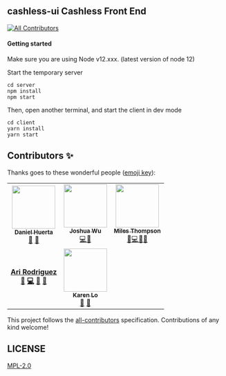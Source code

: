 ## cashless-ui Cashless Front End 

<!-- ALL-CONTRIBUTORS-BADGE:START - Do not remove or modify this section -->
[![All Contributors](https://img.shields.io/badge/all_contributors-5-orange.svg?style=flat-square)](#contributors-)
<!-- ALL-CONTRIBUTORS-BADGE:END -->


#### Getting started

Make sure you are using Node v12.xxx. (latest version of node 12)

Start the temporary server

```
cd server
npm install
npm start
```

Then, open another terminal, and start the client in dev mode

```
cd client
yarn install
yarn start
```


## Contributors ✨

Thanks goes to these wonderful people ([emoji key](https://allcontributors.org/docs/en/emoji-key)):

<!-- ALL-CONTRIBUTORS-LIST:START - Do not remove or modify this section -->
<!-- prettier-ignore-start -->
<!-- markdownlint-disable -->
<table>    <tr>        <td align="center"><a href="https://www.linkedin.com/in/daniel-huerta-34868631/"><img src="https://avatars0.githubusercontent.com/u/53913596?v=4" width="100px;" alt="" /><br /><sub><b>Daniel Huerta</b></sub></a><br />          <a href="#ideas-DAHuerta" title="Ideas, Planning, & Feedback">🤔</a>          <a href="#projectManagement-DAHuerta" title="Project Management">📆</a>        </td><td align="center"><a href="http://joshuawu.me/"><img src="https://avatars2.githubusercontent.com/u/12107969?v=4" width="100px;" alt="" /><br /><sub><b>Joshua Wu</b></sub></a><br /><a href="https://github.com/CashlessSociety/cashless-ui/commits?author=jwu910" title="Code">💻</a><a href="https://github.com/CashlessSociety/cashless-ui/pulls?q=is%3Apr+reviewed-by%3Ajwu910" title="Reviewed Pull Requests">👀</a>        </td>        <td align="center"><a href="http://goodbright.nz"><img src="https://avatars2.githubusercontent.com/u/166867?v=4" width="100px;" alt="" /><br /><sub><b>Miles Thompson</b></sub></a><br /><a href="#ideas-utunga" title="Ideas, Planning, & Feedback">🤔</a><a href="https://github.com/CashlessSociety/cashless-ui/commits?author=utunga" title="Code">💻</a><a href="https://github.com/CashlessSociety/cashless-ui/pulls?q=is%3Apr+reviewed-by%3Autunga" title="Reviewed Pull Requests">👀</a><a href="#business-utunga" title="Business development">💼</a></td>      </tr>      <tr>        <td align="center"><a href="#pablo"><b>Ari Rodriguez</a><br />          <a href="#ideas-ari" title="Ideas, Planning, & Feedback">🤔</a>          <a href="https://github.com/CashlessSociety/cashless-ui/commits?author=utunga" title="Code">💻</a>          <a href="https://github.com/CashlessSociety/cashless-ui/pulls?q=is%3Apr+reviewed-by%3Autunga" title="Reviewed Pull Requests">👀</a>           <a href="#business-ari" title="Business development">💼</a></td>        <td align="center"><a href="http://www.linkedin.com/in/lokaren/"><img src="https://avatars3.githubusercontent.com/u/2974103?v=4" width="100px;" alt="" /><br /><sub><b>Karen Lo</b></sub></a><br />          <a href="#ideas-karenkun" title="Ideas, Planning, & Feedback">🤔</a>         <a href="#design-karenkun" title="Design">🎨</a>        </td>        <td></td>    </tr></table>
    
<!-- markdownlint-enable -->
<!-- prettier-ignore-end -->
<!-- ALL-CONTRIBUTORS-LIST:END -->

This project follows the [all-contributors](https://github.com/all-contributors/all-contributors) specification. Contributions of any kind welcome!

## LICENSE

[MPL-2.0](LICENSE)
